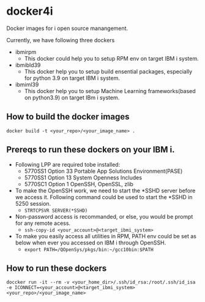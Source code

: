 # docker4i
Docker images for i open source manangement.

Currently, we have following three dockers 
* ibmirpm
	* This docker could help you to setup RPM env on target IBM i system.
* ibmibld39
	* This docker help you to setup build ensential packages, especially for python 3.9 on target IBM i system.
* ibmiml39 
	* This docker help you to setup Machine Learning frameworks(based on python3.9) on target IBm i system.

## How to build the docker images
```
docker build -t <your_repo>/<your_image_name> .
```
## Prereqs to run these dockers on your IBM i.
* Following LPP are required tobe installed:
	* 5770SS1 Option 33 Portable App Solutions Environment(PASE)
	* 5770SS1 Option 13 System Openness Includes
	* 5770SC1 Option 1  OpenSSH, OpenSSL, zlib
* To make the OpenSSH work, we need to start the *SSHD server before we access it. Following command could be used to start the *SSHD in 5250 session.
	* `STRTCPSVR SERVER(*SSHD)`
* Non-password access is recommanded, or else, you would be prompt for any remote acess.
	* `ssh-copy-id <your_account>@<target_ibmi_system>`
* To make you easily access all utilities in RPM, PATH env could be set as below when ever you accessed on IBM i through OpenSSH. 
	* `export PATH=/QOpenSys/pkgs/bin:~/gcc10bin:$PATH`

## How to run these dockers
```
doccker run -it --rm -v <your_home_dir>/.ssh/id_rsa:/root/.ssh/id_isa -e ICONNECT=<your_account>@<target_ibmi_system> <your_repo>/<your_image_name>
```
